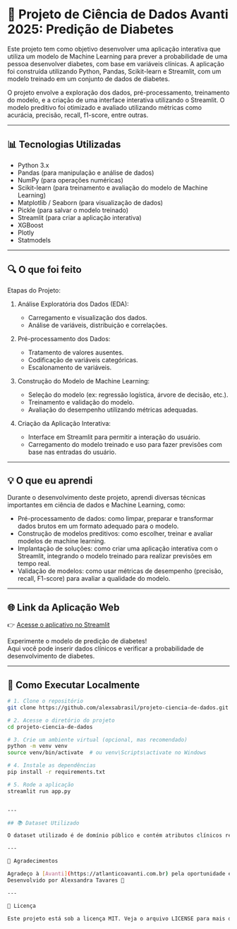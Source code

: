 # 🧪 Projeto de Ciência de Dados Avanti 2025: Predição de Diabetes

Este projeto tem como objetivo desenvolver uma aplicação interativa que utiliza um modelo de Machine Learning para prever a probabilidade de uma pessoa desenvolver diabetes, com base em variáveis clínicas. A aplicação foi construída utilizando Python, Pandas, Scikit-learn e Streamlit, com um modelo treinado em um conjunto de dados de diabetes.

O projeto envolve a exploração dos dados, pré-processamento, treinamento do modelo, e a criação de uma interface interativa utilizando o Streamlit. O modelo preditivo foi otimizado e avaliado utilizando métricas como acurácia, precisão, recall, f1-score, entre outras.

---

## 📊 Tecnologias Utilizadas

- Python 3.x
- Pandas (para manipulação e análise de dados)
- NumPy (para operações numéricas)
- Scikit-learn (para treinamento e avaliação do modelo de Machine Learning)
- Matplotlib / Seaborn (para visualização de dados)
- Pickle (para salvar o modelo treinado)
- Streamlit (para criar a aplicação interativa)
- XGBoost
- Plotly
- Statmodels

---

## 🔍 O que foi feito

Etapas do Projeto:

1. Análise Exploratória dos Dados (EDA):
   
    - Carregamento e visualização dos dados.
    - Análise de variáveis, distribuição e correlações.
  
2. Pré-processamento dos Dados:
   
    - Tratamento de valores ausentes.
    - Codificação de variáveis categóricas.
    - Escalonamento de variáveis.
  
3. Construção do Modelo de Machine Learning:
   
    - Seleção do modelo (ex: regressão logística, árvore de decisão, etc.).
    - Treinamento e validação do modelo.
    - Avaliação do desempenho utilizando métricas adequadas.

4. Criação da Aplicação Interativa:

    - Interface em Streamlit para permitir a interação do usuário.
    - Carregamento do modelo treinado e uso para fazer previsões com base nas entradas do usuário.

---

## 💡 O que eu aprendi

Durante o desenvolvimento deste projeto, aprendi diversas técnicas importantes em ciência de dados e Machine Learning, como:

  - Pré-processamento de dados: como limpar, preparar e transformar dados brutos em um formato adequado para o modelo.
  - Construção de modelos preditivos: como escolher, treinar e avaliar modelos de machine learning.
  - Implantação de soluções: como criar uma aplicação interativa com o Streamlit, integrando o modelo treinado para realizar previsões em tempo real.
  - Validação de modelos: como usar métricas de desempenho (precisão, recall, F1-score) para avaliar a qualidade do modelo.

---

## 🌐 Link da Aplicação Web

👉 [Acesse o aplicativo no Streamlit](https://alexsandratss.streamlit.app/)

Experimente o modelo de predição de diabetes!  
Aqui você pode inserir dados clínicos e verificar a probabilidade de desenvolvimento de diabetes.

---

## 🚀 Como Executar Localmente

```bash
# 1. Clone o repositório
git clone https://github.com/alexsabrasil/projeto-ciencia-de-dados.git

# 2. Acesse o diretório do projeto
cd projeto-ciencia-de-dados

# 3. Crie um ambiente virtual (opcional, mas recomendado)
python -m venv venv
source venv/bin/activate  # ou venv\Scripts\activate no Windows

# 4. Instale as dependências
pip install -r requirements.txt

# 5. Rode a aplicação
streamlit run app.py


--- 

## 📚 Dataset Utilizado

O dataset utilizado é de domínio público e contém atributos clínicos relacionados à saúde dos pacientes, como idade, IMC, glicose, entre outros.

--- 

🙏 Agradecimentos

Agradeço à [Avanti](https://atlanticoavanti.com.br) pela oportunidade e a todos os colegas que colaboraram neste projeto!*  
Desenvolvido por Alexsandra Tavares 🚀

---

📄 Licença

Este projeto está sob a licença MIT. Veja o arquivo LICENSE para mais detalhes.
